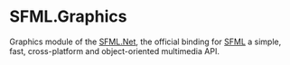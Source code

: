 ﻿# SFML.Graphics

Graphics module of the [SFML.Net](https://www.nuget.org/packages/SFML.Net), the official binding for [SFML](https://www.sfml-dev.org) a simple, fast, cross-platform and object-oriented multimedia API.
